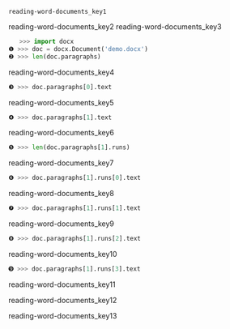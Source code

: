 ```ngMeta
reading-word-documents_key1
```

reading-word-documents_key2
reading-word-documents_key3


```python
   >>> import docx
❶ >>> doc = docx.Document('demo.docx')
❷ >>> len(doc.paragraphs)
```
reading-word-documents_key4
```python
❸ >>> doc.paragraphs[0].text
```
reading-word-documents_key5
```python
❹ >>> doc.paragraphs[1].text
```
reading-word-documents_key6
```python
❺ >>> len(doc.paragraphs[1].runs)
```
reading-word-documents_key7
```python
❻ >>> doc.paragraphs[1].runs[0].text
```
reading-word-documents_key8
```python
❼ >>> doc.paragraphs[1].runs[1].text
```
reading-word-documents_key9
```python
❽ >>> doc.paragraphs[1].runs[2].text
```
reading-word-documents_key10
```python
➒ >>> doc.paragraphs[1].runs[3].text
```
reading-word-documents_key11


reading-word-documents_key12


reading-word-documents_key13

